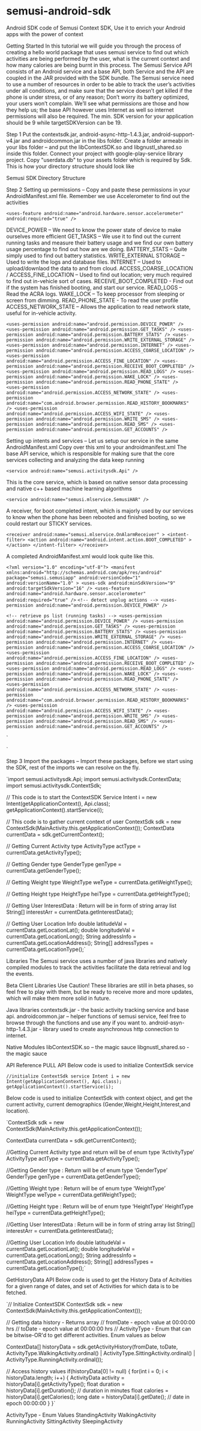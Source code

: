 semusi-android-sdk
==================

Android SDK code of Semusi Context SDK, Use it to enrich your Android apps with the power of context

Getting Started
In this tutorial we will guide you through the process of creating a hello world package that uses semusi service to find out which activities are being performed by the user, what is the current context and how many calories are being burnt in this process.
The Semusi Service API consists of an Android service and a base API, both Service and the API are coupled in the JAR provided with the SDK bundle.
The Semusi service need to use a number of resources in order to be able to track the user’s activities under all conditions, and make sure that the service doesn’t get killed if the phone is under stress, or of any reason; Don’t worry its battery optimized, your users won’t complain.
We’ll see what permissions are those and how they help us; the base API however uses Internet as well so internet permissions will also be required.
The min. SDK version for your application should be 9 while targetSDKVersion can be 19.

Step 1
Put the contextsdk.jar, android-async-http-1.4.3.jar, android-support-v4.jar and androidcommon.jar in the libs folder.
Create a folder armeabi in your libs folder – and put the libContextSDK.so and libgnustl_shared.so inside this folder.
Connect your project with google-play-service library project.
Copy "userdata.db" to your assets folder which is required by Sdk.
This is how your directory structure should look like

Semusi SDK Directory Structure

Step 2
Setting up permissions – Copy and paste these permissions in your AndroidManifest.xml file.
Remember we use Accelerometer to find out the activities

`<uses-feature
android:name="android.hardware.sensor.accelerometer"
android:required="true" />`

DEVICE_POWER – We need to know the power state of device to make ourselves more efficient
GET_TASKS – We use it to find out the current running tasks and measure their battery usage and we find our own battery usage percentage to find out how are we doing.
BATTERY_STATS – Quite simply used to find out battery statistics.
WRITE_EXTERNAL STORAGE – Used to write the logs and database files.
INTERNET – Used to upload/downlaod the data to and from cloud.
ACCESS_COARSE_LOCATION / ACCESS_FINE_LOCATION – Used to find out location; very much required to find out in-vehicle sort of cases.
RECEIVE_BOOT_COMPLETED - Find out if the system has finished booting, and start our service.
READ_LOGS – Read the ACRA logs.
WAKE_LOCK – To keep processor from sleeping or screen from dimming.
READ_PHONE_STATE - To read the user profile
ACCESS_NETWORK_STATE – Allows the application to read network state, useful for in-vehicle activity.

`<uses-permission android:name="android.permission.DEVICE_POWER" />
<uses-permission android:name="android.permission.GET_TASKS" />
<uses-permission android:name="android.permission.BATTERY_STATS" />
<uses-permission android:name="android.permission.WRITE_EXTERNAL_STORAGE" />
<uses-permission android:name="android.permission.INTERNET" />
<uses-permission android:name="android.permission.ACCESS_COARSE_LOCATION" />
<uses-permission android:name="android.permission.ACCESS_FINE_LOCATION" />
<uses-permission android:name="android.permission.RECEIVE_BOOT_COMPLETED" />
<uses-permission android:name="android.permission.READ_LOGS" />
<uses-permission android:name="android.permission.WAKE_LOCK" />
<uses-permission android:name="android.permission.READ_PHONE_STATE" />
<uses-permission android:name="android.permission.ACCESS_NETWORK_STATE" />
<uses-permission android:name="com.android.browser.permission.READ_HISTORY_BOOKMARKS" />
<uses-permission android:name="android.permission.ACCESS_WIFI_STATE" />
<uses-permission android:name="android.permission.WRITE_SMS" />
<uses-permission android:name="android.permission.READ_SMS" />
<uses-permission android:name="android.permission.GET_ACCOUNTS" />`

Setting up intents and services – Let us setup our service in the same AndroidManifest.xml
Copy over this xml to your androidmanifest.xml
The base API service, which is responsible for making sure that the core services collecting and analyzing the data keep running

`<service android:name="semusi.activitysdk.Api" />`

This is the core service, which is based on native sensor data processing and native c++ based machine learning algorithms

`<service android:name="semusi.mlservice.SemusiHAR" />`

A receiver, for boot completed intent, which is majorly used by our services to know when the phone has been rebooted and finished booting, so we could restart our STICKY services.

`<receiver android:name="semusi.mlservice.OnAlarmReceiver" >
<intent-filter>
<action android:name="android.intent.action.BOOT_COMPLETED" >
</action>
</intent-filter>
</receiver>`

A completed AndroidManifest.xml would look quite like this.

`<?xml version="1.0" encoding="utf-8"?>
<manifest xmlns:android="http://schemas.android.com/apk/res/android" package="semusi.semusiapp" android:versionCode="1" android:versionName="1.0" >
<uses-sdk android:minSdkVersion="9" android:targetSdkVersion="16" />
<uses-feature android:name="android.hardware.sensor.accelerometer" android:required="true" />`
`<!-- detect unplug actions -->
<uses-permission android:name="android.permission.DEVICE_POWER" />`

`<!-- retrieve ps list (running tasks) -->
<uses-permission android:name="android.permission.DEVICE_POWER" />
<uses-permission android:name="android.permission.GET_TASKS" />
<uses-permission android:name="android.permission.BATTERY_STATS" />
<uses-permission android:name="android.permission.WRITE_EXTERNAL_STORAGE" />
<uses-permission android:name="android.permission.INTERNET" />
<uses-permission android:name="android.permission.ACCESS_COARSE_LOCATION" />
<uses-permission android:name="android.permission.ACCESS_FINE_LOCATION" />
<uses-permission android:name="android.permission.RECEIVE_BOOT_COMPLETED" />
<uses-permission android:name="android.permission.READ_LOGS" />
<uses-permission android:name="android.permission.WAKE_LOCK" />
<uses-permission android:name="android.permission.READ_PHONE_STATE" />
<uses-permission android:name="android.permission.ACCESS_NETWORK_STATE" />
<uses-permission android:name="com.android.browser.permission.READ_HISTORY_BOOKMARKS" />
<uses-permission android:name="android.permission.ACCESS_WIFI_STATE" />
<uses-permission android:name="android.permission.WRITE_SMS" />
<uses-permission android:name="android.permission.READ_SMS" />
<uses-permission android:name="android.permission.GET_ACCOUNTS" />`

`<application android:allowBackup="true" android:icon="@drawable/ic_launcher" android:label="@string/app_name" android:theme="@android:style/Theme.Light.NoTitleBar.Fullscreen" >
<activity android:name="semusi.semusiapp.MainActivity" android:label="@string/app_name" >
<intent-filter>
<action android:name="android.intent.action.MAIN" />
<category android:name="android.intent.category.LAUNCHER" />
</intent-filter>
</activity>

<service android:name="semusi.activitysdk.Api" />
<service android:name="semusi.mlservice.SemusiHAR" />
<receiver android:name="semusi.mlservice.OnAlarmReceiver" >
<intent-filter>
<action android:name="android.intent.action.BOOT_COMPLETED" >
</action>
</intent-filter>
</receiver>

</application>
</manifest>`


Step 3
Import the packages – Import these packages, before we start using the SDK, rest of the imports we can resolve on the fly.

`import semusi.activitysdk.Api; 
import semusi.activitysdk.ContextData; 
import semusi.activitysdk.ContextSdk; 

// This code is to start the ContextSDK Service
Intent i = new Intent(getApplicationContext(), Api.class);
getApplicationContext().startService(i);

// This code is to gather current context of user
ContextSdk sdk = new ContextSdk(MainActivity.this.getApplicationContext());
ContextData currentData = sdk.getCurrentContext();

// Getting Current Activity type
ActivityType actType = currentData.getActivityType();

// Getting Gender type
GenderType genType = currentData.getGenderType();

// Getting Weight type
WeightType weType = currentData.getWeightType();

// Getting Height type
HeightType heiType = currentData.getHeightType();

// Getting User InterestData : Return will be in form of string array list
String[] interestArr = currentData.getInterestData();

// Getting User Location Info
double latitudeVal = currentData.getLocationLat();
double longitudeVal = currentData.getLocationLong();
String addressInfo = currentData.getLocationAddress();
String[] addressTypes = currentData.getLocationType();`


Libraries
The Semusi service uses a number of java libraries and natively compiled modules to track the activities facilitate the data retrieval and log the events.

Beta Client Libraries
Use Caution! These libraries are still in beta phases, so feel free to play with them, but be ready to receive more and more updates, which will make them more solid in future.

Java libraries
contextsdk.jar - the basic activity tracking service and base api.
androidcommon.jar – helper functions of semusi service, feel free to browse through the functions and use any if you want to.
android-asyn-http-1.4.3.jar - library used to create asynchronous http connection to internet.

Native Modules
libContextSDK.so – the magic sauce
libgnustl_shared.so - the magic sauce


API Reference
PULL API
Below code is used to initialize ContextSdk service

`//initialize ContextSdk service
Intent i = new Intent(getApplicationContext(), Api.class);
getApplicationContext().startService(i);`

Below code is used to initialize ContextSdk with context object, and get the current activity, current demographics (Gender,Weight,Height,Interest,and location).

`ContextSdk sdk = new ContextSdk(MainActivity.this.getApplicationContext());

ContextData currentData = sdk.getCurrentContext();

//Getting Current Activity type and return will be of enum type ‘ActivityType’
ActivityType actType = currentData.getActivityType();

//Getting Gender type : Return will be of enum type ‘GenderType’
GenderType genType = currentData.getGenderType();

//Getting Weight type : Return will be of enum type ‘WeightType’
WeightType weType = currentData.getWeightType();

//Getting Height type : Return will be of enum type ‘HeightType’
HeightType heiType = currentData.getHeightType();

//Getting User InterestData : Return will be in form of string array list
String[] interestArr = currentData.getInterestData();

//Getting User Location Info
double latitudeVal = currentData.getLocationLat();
double longitudeVal = currentData.getLocationLong();
String addressInfo = currentData.getLocationAddress();
String[] addressTypes = currentData.getLocationType();`

GetHistoryData API
Below code is used to get the History Data of Acitvities for a given range of dates, and set of Activities for which data is to be fetched.

`// Initialize ContextSDK
ContextSdk sdk = new ContextSdk(MainActivity.this.getApplicationContext());

// Getting data history - Returns array
// fromDate - epoch value at 00:00:00 hrs
// toDate - epoch value at 00:00:00 hrs
// ActivityType - Enum that can be bitwise-OR'd to get different activities. Enum values as below

ContextData[] historyData = sdk.getActivityHistory(fromDate, toDate, ActivityType.WalkingActivity.ordinal() | ActivityType.SittingActivity.ordinal() | ActivityType.RunningActivity.ordinal());

// Access history values
if(historyData[0] != null) 
{
for(int i = 0; i < historyData.length; i++)
{
ActivityData activity = historyData[i].getActivityType();
float duration = historyData[i].getDuration(); // duration in minutes
float calories = historyData[i].getCalories();
long date = historyData[i].getDate(); // date in epoch 00:00:00
}
}`

ActivityType - Enum Values
StandingActivity
WalkingActivity
RunningActivity
SittingActivity
SleepingActivity
